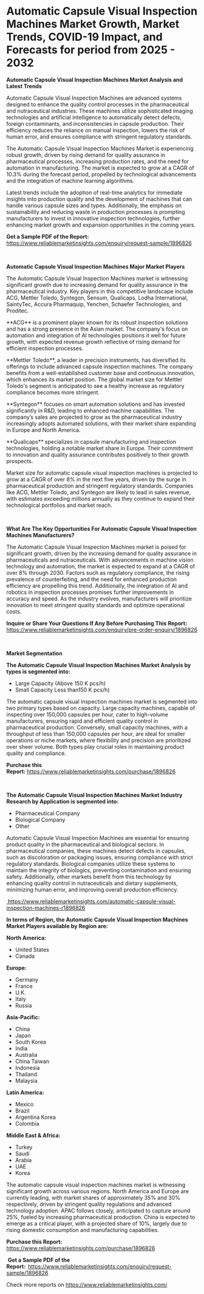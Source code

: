 <p><h1>Automatic Capsule Visual Inspection Machines Market Growth, Market Trends, COVID-19 Impact, and Forecasts for period from 2025 - 2032</h1></p><p><strong>Automatic Capsule Visual Inspection Machines Market Analysis and Latest Trends</strong></p>
<p><p>Automatic Capsule Visual Inspection Machines are advanced systems designed to enhance the quality control processes in the pharmaceutical and nutraceutical industries. These machines utilize sophisticated imaging technologies and artificial intelligence to automatically detect defects, foreign contaminants, and inconsistencies in capsule production. Their efficiency reduces the reliance on manual inspection, lowers the risk of human error, and ensures compliance with stringent regulatory standards.</p><p>The Automatic Capsule Visual Inspection Machines Market is experiencing robust growth, driven by rising demand for quality assurance in pharmaceutical processes, increasing production rates, and the need for automation in manufacturing. The market is expected to grow at a CAGR of 10.3% during the forecast period, propelled by technological advancements and the integration of machine learning algorithms. </p><p>Latest trends include the adoption of real-time analytics for immediate insights into production quality and the development of machines that can handle various capsule sizes and types. Additionally, the emphasis on sustainability and reducing waste in production processes is prompting manufacturers to invest in innovative inspection technologies, further enhancing market growth and expansion opportunities in the coming years.</p></p>
<p><strong>Get a Sample PDF of the Report:&nbsp;</strong> <a href="https://www.reliablemarketinsights.com/enquiry/request-sample/1896826?utm_campaign=2532&utm_medium=2&utm_source=Github&utm_content=ia&utm_term=01032025&utm_id=automatic-capsule-visual-inspection-machines">https://www.reliablemarketinsights.com/enquiry/request-sample/1896826</a></p>
<p>&nbsp;</p>
<p><strong>Automatic Capsule Visual Inspection Machines Major Market Players</strong></p>
<p><p>The Automatic Capsule Visual Inspection Machines market is witnessing significant growth due to increasing demand for quality assurance in the pharmaceutical industry. Key players in this competitive landscape include ACG, Mettler Toledo, Syntegon, Sensum, Qualicaps, Lodha International, SaintyTec, Accura Pharmaquip, Yenchen, Schaefer Technologies, and Proditec.</p><p>**ACG** is a prominent player known for its robust inspection solutions and has a strong presence in the Asian market. The company's focus on automation and integration of AI technologies positions it well for future growth, with expected revenue growth reflective of rising demand for efficient inspection processes.</p><p>**Mettler Toledo**, a leader in precision instruments, has diversified its offerings to include advanced capsule inspection machines. The company benefits from a well-established customer base and continuous innovation, which enhances its market position. The global market size for Mettler Toledo's segment is anticipated to see a healthy increase as regulatory compliance becomes more stringent.</p><p>**Syntegon** focuses on smart automation solutions and has invested significantly in R&D, leading to enhanced machine capabilities. The company’s sales are projected to grow as the pharmaceutical industry increasingly adopts automated solutions, with their market share expanding in Europe and North America.</p><p>**Qualicaps** specializes in capsule manufacturing and inspection technologies, holding a notable market share in Europe. Their commitment to innovation and quality assurance contributes positively to their growth prospects.</p><p>Market size for automatic capsule visual inspection machines is projected to grow at a CAGR of over 8% in the next five years, driven by the surge in pharmaceutical production and stringent regulatory standards. Companies like ACG, Mettler Toledo, and Syntegon are likely to lead in sales revenue, with estimates exceeding millions annually as they continue to expand their technological portfolios and market reach.</p></p>
<p>&nbsp;</p>
<p><strong>What Are The Key Opportunities For Automatic Capsule Visual Inspection Machines Manufacturers?</strong></p>
<p><p>The Automatic Capsule Visual Inspection Machines market is poised for significant growth, driven by the increasing demand for quality assurance in pharmaceuticals and nutraceuticals. With advancements in machine vision technology and automation, the market is expected to expand at a CAGR of over 8% through 2030. Factors such as regulatory compliance, the rising prevalence of counterfeiting, and the need for enhanced production efficiency are propelling this trend. Additionally, the integration of AI and robotics in inspection processes promises further improvements in accuracy and speed. As the industry evolves, manufacturers will prioritize innovation to meet stringent quality standards and optimize operational costs.</p></p>
<p><strong>Inquire or Share Your Questions If Any Before Purchasing This Report:</strong> <a href="https://www.reliablemarketinsights.com/enquiry/pre-order-enquiry/1896826?utm_campaign=2532&utm_medium=2&utm_source=Github&utm_content=ia&utm_term=01032025&utm_id=automatic-capsule-visual-inspection-machines">https://www.reliablemarketinsights.com/enquiry/pre-order-enquiry/1896826</a></p>
<p>&nbsp;</p>
<p><strong>Market Segmentation</strong></p>
<p><strong>The Automatic Capsule Visual Inspection Machines Market Analysis by types is segmented into:</strong></p>
<p><ul><li>Large Capacity (Above 150 K pcs/h)</li><li>Small Capacity Less than150 K pcs/h)</li></ul></p>
<p><p>The automatic capsule visual inspection machines market is segmented into two primary types based on capacity. Large capacity machines, capable of inspecting over 150,000 capsules per hour, cater to high-volume manufacturers, ensuring rapid and efficient quality control in pharmaceutical production. Conversely, small capacity machines, with a throughput of less than 150,000 capsules per hour, are ideal for smaller operations or niche markets, where flexibility and precision are prioritized over sheer volume. Both types play crucial roles in maintaining product quality and compliance.</p></p>
<p><strong>Purchase this Report:&nbsp;</strong><a href="https://www.reliablemarketinsights.com/purchase/1896826?utm_campaign=2532&utm_medium=2&utm_source=Github&utm_content=ia&utm_term=01032025&utm_id=automatic-capsule-visual-inspection-machines">https://www.reliablemarketinsights.com/purchase/1896826</a></p>
<p>&nbsp;</p>
<p><strong>The Automatic Capsule Visual Inspection Machines Market Industry Research by Application is segmented into:</strong></p>
<p><ul><li>Pharmaceutical Company</li><li>Biological Company</li><li>Other</li></ul></p>
<p><p>Automatic Capsule Visual Inspection Machines are essential for ensuring product quality in the pharmaceutical and biological sectors. In pharmaceutical companies, these machines detect defects in capsules, such as discoloration or packaging issues, ensuring compliance with strict regulatory standards. Biological companies utilize these systems to maintain the integrity of biologics, preventing contamination and ensuring safety. Additionally, other markets benefit from this technology by enhancing quality control in nutraceuticals and dietary supplements, minimizing human error, and improving overall production efficiency.</p></p>
<p><a href="https://www.reliablemarketinsights.com/automatic-capsule-visual-inspection-machines-r1896826?utm_campaign=2532&utm_medium=2&utm_source=Github&utm_content=ia&utm_term=01032025&utm_id=automatic-capsule-visual-inspection-machines">&nbsp;https://www.reliablemarketinsights.com/automatic-capsule-visual-inspection-machines-r1896826</a></p>
<p><strong>In terms of Region, the Automatic Capsule Visual Inspection Machines Market Players available by Region are:</strong></p>
<p>
    <p> <strong> North America: </strong>
        <ul>
            <li>United States</li>
            <li>Canada</li>
        </ul>
        </p> 
    <p> <strong> Europe: </strong>
        <ul>
            <li>Germany</li>
            <li>France</li>
            <li>U.K.</li>
            <li>Italy</li>
            <li>Russia</li>
        </ul>
        </p> 
    <p> <strong> Asia-Pacific: </strong>
        <ul>
            <li>China</li>
            <li>Japan</li>
            <li>South Korea</li>
            <li>India</li>
            <li>Australia</li>
            <li>China Taiwan</li>
            <li>Indonesia</li>
            <li>Thailand</li>
            <li>Malaysia</li>
        </ul>
        </p> 
    <p> <strong> Latin America: </strong>
        <ul>
            <li>Mexico</li>
            <li>Brazil</li>
            <li>Argentina Korea</li>
            <li>Colombia</li>
        </ul>
        </p> 
    <p> <strong> Middle East & Africa: </strong>
        <ul>
            <li>Turkey</li>
            <li>Saudi</li>
            <li>Arabia</li>
            <li>UAE</li>
            <li>Korea</li>
        </ul>
    </p>
    </p>
<p><p>The automatic capsule visual inspection machines market is witnessing significant growth across various regions. North America and Europe are currently leading, with market shares of approximately 35% and 30% respectively, driven by stringent quality regulations and advanced technology adoption. APAC follows closely, anticipated to capture around 25%, fueled by increasing pharmaceutical production. China is expected to emerge as a critical player, with a projected share of 10%, largely due to rising domestic consumption and manufacturing capabilities.</p></p>
<p><strong>Purchase this Report: </strong><a href="https://www.reliablemarketinsights.com/purchase/1896826?utm_campaign=2532&utm_medium=2&utm_source=Github&utm_content=ia&utm_term=01032025&utm_id=automatic-capsule-visual-inspection-machines">https://www.reliablemarketinsights.com/purchase/1896826</a></p>
<p>&nbsp;<strong>Get a Sample PDF of the Report:&nbsp;&nbsp;</strong><a href="https://www.reliablemarketinsights.com/enquiry/request-sample/1896826?utm_campaign=2532&utm_medium=2&utm_source=Github&utm_content=ia&utm_term=01032025&utm_id=automatic-capsule-visual-inspection-machines">https://www.reliablemarketinsights.com/enquiry/request-sample/1896826</a></p>
<p><strong></strong></p>
<p>Check more reports on <a href="https://www.reliablemarketinsights.com/?utm_campaign=2532&utm_medium=2&utm_source=Github&utm_content=ia&utm_term=01032025&utm_id=automatic-capsule-visual-inspection-machines">https://www.reliablemarketinsights.com/</a></p>